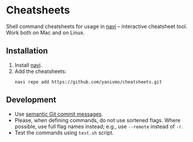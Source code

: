 # Cheatsheets

Shell command cheatsheets for usage in [navi] – interactive cheatsheet tool.
Work both on Mac and on Linux.

## Installation

1. Install [navi].
2. Add the cheatsheets:
   ```
   navi repo add https://github.com/yanivmo/cheatsheets.git
   ```

## Development

- Use [semantic Git commit messages](https://github.com/fteem/git-semantic-commits).
- Please, when defining commands, do not use sortened flags. Where possible,
  use full flag names instead; e.g., use `--remote` instead of `-r`.
- Test the commands using `test.sh` script.

[navi]: https://github.com/denisidoro/navi